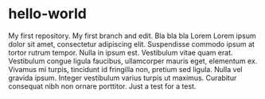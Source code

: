 # hello-world
My first repository.
My first branch and edit.
Bla bla bla Lorem Lorem ipsum dolor sit amet, consectetur adipiscing elit. Suspendisse commodo ipsum at tortor rutrum tempor. Nulla in ipsum est. Vestibulum vitae quam erat. Vestibulum congue ligula faucibus, ullamcorper mauris eget, elementum ex. Vivamus mi turpis, tincidunt id fringilla non, pretium sed ligula. Nulla vel gravida ipsum. Integer vestibulum varius turpis ut maximus. Curabitur consequat nibh non ornare porttitor.
Just a test for a test.